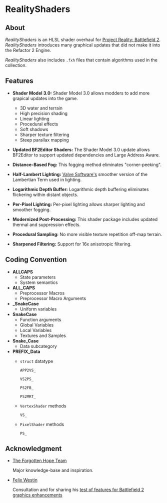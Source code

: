 
# RealityShaders

## About

*RealityShaders* is an HLSL shader overhaul for [Project Reality: Battlefield 2](https://www.realitymod.com/). *RealityShaders* introduces many graphical updates that did not make it into the Refactor 2 Engine.

*RealityShaders* also includes `.fxh` files that contain algorithms used in the collection.

## Features

- **Shader Model 3.0:** Shader Model 3.0 allows modders to add more grapical updates into the game.

    - 3D water and terrain
    - High precision shading
    - Linear lighting
    - Procedural effects
    - Soft shadows
    - Sharper texture filtering
    - Steep parallax mapping

- **Updated BF2Editor Shaders:** The Shader Model 3.0 update allows BF2Editor to support updated dependencies and Large Address Aware.
- **Distance-Based Fog:** This fogging method eliminates "corner-peeking".
- **Half-Lambert Lighting:** [Valve Software's](https://advances.realtimerendering.com/s2006/Mitchell-ShadingInValvsSourceEngine.pdf) smoother version of the Lambertian Term used in lighting.
- **Logarithmic Depth Buffer:** Logarithmic depth buffering eliminates flickering within distant objects.
- **Per-Pixel Lighting:** Per-pixel lighting allows sharper lighting and smoother fogging.
- **Modernized Post-Processing:** This shader package includes updated thermal and suppression effects.
- **Procedural Sampling:** No more visible texture repetition off-map terrain.
- **Sharpened Filtering:** Support for 16x anisotropic filtering.

## Coding Convention

- **ALLCAPS**
    - State parameters
    - System semantics
- **ALL_CAPS**
    - Preprocessor Macros
    - Preprocessor Macro Arguments
- **_SnakeCase**
    - Uniform variables
- **SnakeCase**
    - Function arguments
    - Global Variables
    - Local Variables
    - Textures and Samples
- **Snake_Case**
    - Data subcategory
- **PREFIX_Data**
    - `struct` datatype

        `APP2VS_`

        `VS2PS_`

        `PS2FB_`

        `PS2MRT_`

    - `VertexShader` methods

        `VS_`

    - `PixelShader` methods

        `PS_`

## Acknowledgment

- [The Forgotten Hope Team](http://forgottenhope.warumdarum.de/)

    Major knowledge-base and inspiration.

- [Felix Westin](https://github.com/Fewes)

    Consultation and for sharing his [test of features for Battlefield 2 graphics enhancements](https://github.com/Fewes/RealityShaders)
